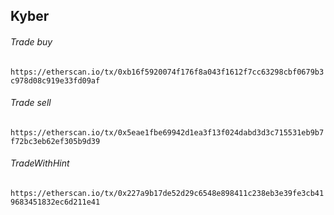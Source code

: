 
## Kyber
###### Trade buy  
`https://etherscan.io/tx/0xb16f5920074f176f8a043f1612f7cc63298cbf0679b3c978d08c919e33fd09af`

###### Trade sell  
`https://etherscan.io/tx/0x5eae1fbe69942d1ea3f13f024dabd3d3c715531eb9b7f72bc3eb62ef305b9d39`

###### TradeWithHint
`https://etherscan.io/tx/0x227a9b17de52d29c6548e898411c238eb3e39fe3cb419683451832ec6d211e41`